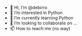- 👋 Hi, I’m @debirro
- 👀 I’m interested in Python
- 🌱 I’m currently learning Python
- 💞️ I’m looking to collaborate on ...
- 📫 How to reach me (no way)

<!---
debirro/debirro is a ✨ special ✨ repository because its `README.md` (this file) appears on your GitHub profile.
You can click the Preview link to take a look at your changes.
--->
